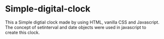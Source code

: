 # Simple-digital-clock
<div>This a Simple digtial clock made by using HTML, vanilla CSS and Javascript. The concept of setinterval and date objects were used in javascript to create this clock.</div>
